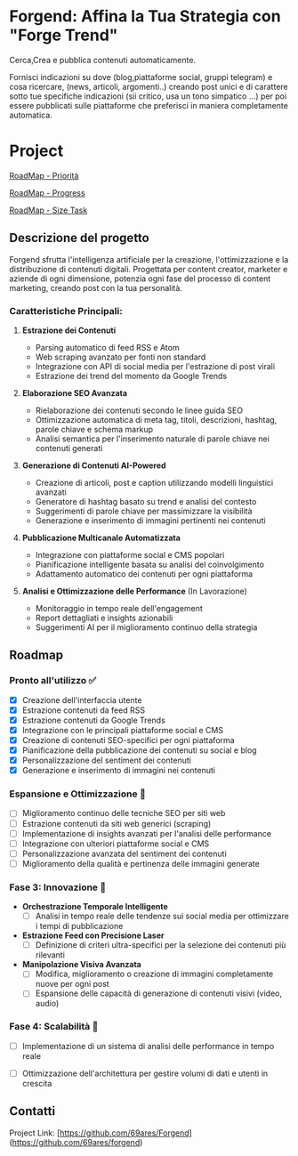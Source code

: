 # Forgend: Affina la Tua Strategia con "Forge Trend"
Cerca,Crea e pubblica contenuti automaticamente.

Fornisci indicazioni su dove (blog,piattaforme social, gruppi telegram) e cosa ricercare, (news, articoli, argomenti..)  creando post unici e di carattere sotto tue specifiche indicazioni (sii critico, usa un tono simpatico ...) per poi essere pubblicati sulle piattaforme che preferisci in maniera completamente automatica.

# Project
[RoadMap - Priorità](https://github.com/users/69ares/projects/1)

[RoadMap - Progress](https://github.com/users/69ares/projects/2)

[RoadMap - Size Task](https://github.com/users/69ares/projects/6)


## Descrizione del progetto

Forgend sfrutta l'intelligenza artificiale per la creazione, l'ottimizzazione e la distribuzione di contenuti digitali. 
Progettata per content creator, marketer e aziende di ogni dimensione, potenzia ogni fase del processo di content marketing, creando post con la tua personalità.

### Caratteristiche Principali:

1. **Estrazione dei Contenuti**
   - Parsing automatico di feed RSS e Atom
   - Web scraping avanzato per fonti non standard
   - Integrazione con API di social media per l'estrazione di post virali
   - Estrazione dei trend del momento da Google Trends

2. **Elaborazione SEO Avanzata**
   - Rielaborazione dei contenuti secondo le linee guida SEO
   - Ottimizzazione automatica di meta tag, titoli, descrizioni, hashtag, parole chiave e schema markup
   - Analisi semantica per l'inserimento naturale di parole chiave nei contenuti generati

3. **Generazione di Contenuti AI-Powered**
   - Creazione di articoli, post e caption utilizzando modelli linguistici avanzati
   - Generatore di hashtag basato su trend e analisi del contesto
   - Suggerimenti di parole chiave per massimizzare la visibilità
   - Generazione e inserimento di immagini pertinenti nei contenuti

4. **Pubblicazione Multicanale Automatizzata**
   - Integrazione con piattaforme social e CMS popolari
   - Pianificazione intelligente basata su analisi del coinvolgimento
   - Adattamento automatico dei contenuti per ogni piattaforma

5. **Analisi e Ottimizzazione delle Performance** (In Lavorazione)
   - Monitoraggio in tempo reale dell'engagement
   - Report dettagliati e insights azionabili
   - Suggerimenti AI per il miglioramento continuo della strategia

## Roadmap

### Pronto all'utilizzo ✅

- [x] Creazione dell'interfaccia utente
- [x] Estrazione contenuti da feed RSS
- [x] Estrazione contenuti da Google Trends
- [x] Integrazione con le principali piattaforme social e CMS
- [x] Creazione di contenuti SEO-specifici per ogni piattaforma
- [x] Pianificazione della pubblicazione dei contenuti su social e blog
- [x] Personalizzazione del sentiment dei contenuti
- [x] Generazione e inserimento di immagini nei contenuti

### Espansione e Ottimizzazione 🚀

- [ ] Miglioramento continuo delle tecniche SEO per siti web
- [ ] Estrazione contenuti da siti web generici (scraping)
- [ ] Implementazione di insights avanzati per l'analisi delle performance
- [ ] Integrazione con ulteriori piattaforme social e CMS
- [ ] Personalizzazione avanzata del sentiment dei contenuti
- [ ] Miglioramento della qualità e pertinenza delle immagini generate

### Fase 3: Innovazione 🔮

- **Orchestrazione Temporale Intelligente**
  - [ ] Analisi in tempo reale delle tendenze sui social media per ottimizzare i tempi di pubblicazione
- **Estrazione Feed con Precisione Laser**
  - [ ] Definizione di criteri ultra-specifici per la selezione dei contenuti più rilevanti
- **Manipolazione Visiva Avanzata**
  - [ ] Modifica, miglioramento o creazione di immagini completamente nuove per ogni post
  - [ ] Espansione delle capacità di generazione di contenuti visivi (video, audio)

### Fase 4: Scalabilità 🚀

- [ ] Implementazione di un sistema di analisi delle performance in tempo reale
- [ ] Ottimizzazione dell'architettura per gestire volumi di dati e utenti in crescita


## Contatti
Project Link: [https://github.com/69ares/Forgend] (https://github.com/69ares/forgend)

